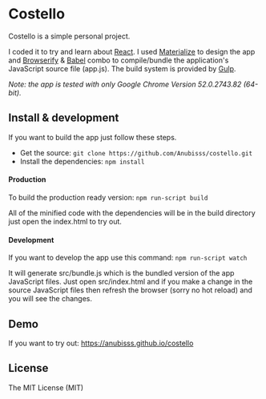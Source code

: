 # Costello
Costello is a simple personal project.

I coded it to try and learn about [React](http://reactjs.com/).
I used [Materialize](http://materializecss.com/) to design the app and [Browserify](http://browserify.org/) & [Babel](https://babeljs.io/) combo to compile/bundle the application's JavaScript source file (app.js).
The build system is provided by [Gulp](http://gulpjs.com/).

*Note: the app is tested with only Google Chrome Version 52.0.2743.82 (64-bit).*

## Install & development
If you want to build the app just follow these steps.

* Get the source: `git clone https://github.com/Anubisss/costello.git`
* Install the dependencies: `npm install`

#### Production
To build the production ready version: `npm run-script build`

All of the minified code with the dependencies will be in the build directory just open the index.html to try out.

#### Development
If you want to develop the app use this command: `npm run-script watch`

It will generate src/bundle.js which is the bundled version of the app JavaScript files.
Just open src/index.html and if you make a change in the source JavaScript files then refresh the browser (sorry no hot reload) and you will see the changes.

## Demo
If you want to try out: https://anubisss.github.io/costello

## License
The MIT License (MIT)
